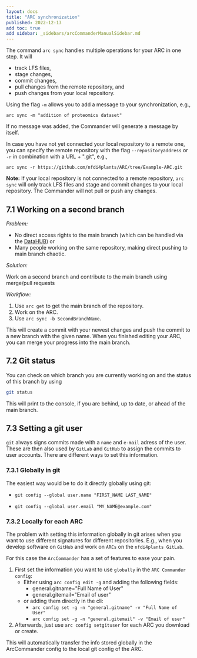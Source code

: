 ```yaml
---
layout: docs
title: "ARC synchronization"
published: 2022-12-13
add toc: true
add sidebar: _sidebars/arcCommanderManualSidebar.md
---
```


The command `arc sync` handles multiple operations for your ARC in one step. It will
- track LFS files,
- stage changes,
- commit changes,
- pull changes from the remote repository, and 
- push changes from your local repository. 

Using the flag `-m` allows you to add a message to your synchronization, e.g.,

```
arc sync -m "addition of proteomics dataset"
```
If no message was added, the Commander will generate a message by itself. 

In case you have not yet connected your local repository to a remote one, you can specify the remote repository with the flag `--repositoryaddress` or `-r` in combination with a URL + ".git", e.g.,

```
arc sync -r https://github.com/nfdi4plants/ARC/tree/Example-ARC.git
``` 

**Note:** If your local repository is not connected to a remote repository, `arc sync` will only track LFS files and stage and commit changes to your local repository. The Commander will not pull or push any changes.


## 7.1 Working on a second branch

*Problem:* 

- No direct access rights to the main branch (which can be handled via the [DataHUB](../DataHub.md)) or 
- Many people working on the same repository, making direct pushing to main branch chaotic.

*Solution:* 

Work on a second branch and contribute to the main branch using merge/pull requests

*Workflow:*
 1. Use `arc get` to get the main branch of the repository.
 2. Work on the ARC.
 3. Use `arc sync -b SecondBranchName`.

This will create a commit with your newest changes and push the commit to a new branch with the given name. When you finished editing your ARC, you can merge your progress into the main branch. 

## 7.2 Git status

You can check on which branch you are currently working on and the status of this branch by using

```bash
git status
```

This will print to the console, if you are behind, up to date, or ahead of the main branch.

## 7.3 Setting a git user

`git` always signs commits made with a `name` and `e-mail` adress of the user. These are then also used by `GitLab` and `GitHub` to assign the commits to user accounts. There are different ways to set this information.

### 7.3.1 Globally in git

The easiest way would be to do it directly globally using git:

- `git config --global user.name "FIRST_NAME LAST_NAME"`

- `git config --global user.email "MY_NAME@example.com"`

### 7.3.2 Locally for each ARC

The problem with setting this information globally in git arises when you want to use different signatures for different repositories. E.g., when you develop software on `GitHub` and work on `ARCs` on the `nfdi4plants GitLab`.

For this case the `ArcCommander` has a set of features to ease your pain.

1. First set the information you want to use `globally` in the `ARC Commander config`: 
   - Either using `arc config edit -g` and adding the following fields: 
      - general.gitname="Full Name of User"
      - general.gitemail="Email of user"
   - or adding them directly in the cli:
      - `arc config set -g -n "general.gitname" -v "Full Name of User"`
      - `arc config set -g -n "general.gitemail" -v "Email of user"`
2. Afterwards, just use `arc config setgituser` for each ARC you download or create.

This will automatically transfer the info stored globally in the ArcCommander config to the local git config of the ARC.